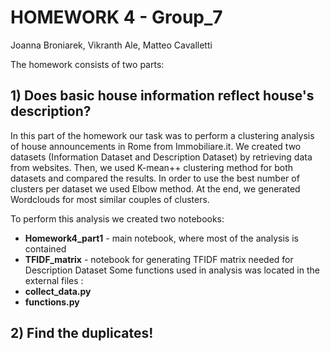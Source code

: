 # HOMEWORK 4 - Group_7
Joanna Broniarek, Vikranth Ale, Matteo  Cavalletti  

The homework consists of two parts:

## 1) Does basic house information reflect house's description?
In this part of the homework our task was to perform a clustering analysis of house announcements in Rome from Immobiliare.it. 
We created two datasets (Information Dataset and Description Dataset) by retrieving data from websites. Then, we used K-mean++ clustering method for both datasets and compared the results. In order to use the best number of clusters per dataset we used Elbow method. At the end, we generated Wordclouds for most similar couples of clusters. 

To perform this analysis we created two notebooks:
+ **Homework4_part1** - main notebook, where most of the analysis is contained
+ **TFIDF_matrix** - notebook for generating TFIDF matrix needed for Description Dataset
Some functions used in analysis was located in the external files :
+ **collect_data.py**
+ **functions.py**


## 2) Find the duplicates!
